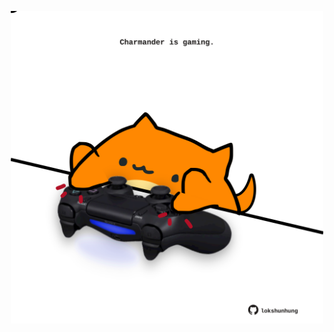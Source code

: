 <!-- built at 11/02/2023, 02:22:00 UTC -->
<p align="center">
  <img width="500" height="500" src="./ReadmeImage.svg">
</p>
